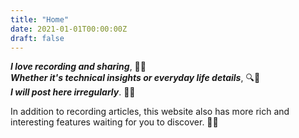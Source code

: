 ```yaml
---
title: "Home"
date: 2021-01-01T00:00:00Z
draft: false
---
```


***I love recording and sharing***, 📝💡  
***Whether it's technical insights or everyday life details***, 🔍🌱  
***I will post here irregularly***. 📅📝  

In addition to recording articles, this website also has more rich and interesting features waiting for you to discover. 🎉🎈
